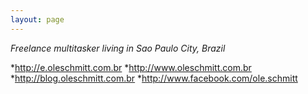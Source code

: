 ```yaml
---
layout: page
---
```


*Freelance multitasker living in Sao Paulo City, Brazil*





*http://e.oleschmitt.com.br
*http://www.oleschmitt.com.br
*http://blog.oleschmitt.com.br
*http://www.facebook.com/ole.schmitt
